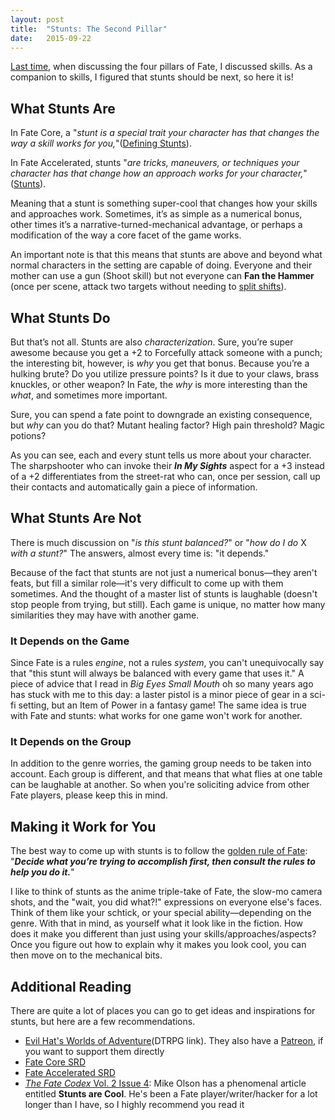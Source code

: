 ```yaml
---
layout: post
title:  "Stunts: The Second Pillar"
date:   2015-09-22
---
```


[Last time](http://www.efpress.net/blog/2015/7/skills-the-first-pillar), when discussing the four pillars of Fate, I discussed skills. As a companion to skills, I figured that stunts should be next, so here it is!

<!--more-->

## What Stunts Are
In Fate Core, a "*stunt is a special trait your character has that changes the way a skill works for you,*"([Defining Stunts](http://fate-srd.com/fate-core/skills-stunts#defining-stunts)).

In Fate Accelerated, stunts "*are tricks, maneuvers, or techniques your character has that change how an approach works for your character,*" ([Stunts](http://fate-srd.com/fate-accelerated/stunts)).

Meaning that a stunt is something super-cool that changes how your skills and approaches work. Sometimes, it’s as simple as a numerical bonus, other times it’s a narrative-turned-mechanical advantage, or perhaps a modification of the way a core facet of the game works.

An important note is that this means that stunts are above and beyond what normal characters in the setting are capable of doing. Everyone and their mother can use a gun (Shoot skill) but not everyone can **Fan the Hammer** (once per scene, attack two targets without needing to [split shifts](http://fate-srd.com/fate-core/what-do-during-play#affecting-multiple-targets)).

## What Stunts Do
But that’s not all. Stunts are also *characterization*. Sure, you’re super awesome because you get a +2 to Forcefully attack someone with a punch; the interesting bit, however, is *why* you get that bonus. Because you’re a hulking brute? Do you utilize pressure points? Is it due to your claws, brass knuckles, or other weapon? In Fate, the *why* is more interesting than the *what*, and sometimes more important.

Sure, you can spend a fate point to downgrade an existing consequence, but *why* can you do that? Mutant healing factor? High pain threshold? Magic potions?

As you can see, each and every stunt tells us more about your character. The sharpshooter who can invoke their ***In My Sights*** aspect for a +3 instead of a +2 differentiates from the street-rat who can, once per session, call up their contacts and automatically gain a piece of information.

## What Stunts Are Not
There is much discussion on "*is this stunt balanced?*" or "*how do I do* X *with a stunt?*" The answers, almost every time is: "it depends."

Because of the fact that stunts are not just a numerical bonus—they aren't feats, but fill a similar role—it's very difficult to come up with them sometimes. And the thought of a master list of stunts is laughable (doesn't stop people from trying, but still). Each game is unique, no matter how many similarities they may have with another game.

### It Depends on the Game
Since Fate is a rules *engine*, not a rules *system*, you can't unequivocally say that "this stunt will always be balanced with every game that uses it." A piece of advice that I read in *Big Eyes Small Mouth* oh so many years ago has stuck with me to this day: a laster pistol is a minor piece of gear in a sci-fi setting, but an Item of Power in a fantasy game! The same idea is true with Fate and stunts: what works for one game won't work for another.

### It Depends on the Group
In addition to the genre worries, the gaming group needs to be taken into account. Each group is different, and that means that what flies at one table can be laughable at another. So when you're soliciting advice from other Fate players, please keep this in mind.

## Making it Work for You
The best way to come up with stunts is to follow the [golden rule of Fate](http://fate-srd.com/fate-core/what-do-during-play#the-golden-rule): "***Decide what you’re trying to accomplish first, then consult the rules to help you do it.***"

I like to think of stunts as the anime triple-take of Fate, the slow-mo camera shots, and the "wait, you did what?!" expressions on everyone else's faces. Think of them like your schtick, or your special ability—depending on the genre. With that in mind, as yourself what it look like in the fiction. How does it make you different than just using your skills/approaches/aspects? Once you figure out how to explain why it makes you look cool, you can then move on to the mechanical bits.

## Additional Reading
There are quite a lot of places you can go to get ideas and inspirations for stunts, but here are a few recommendations.

* [Evil Hat's Worlds of Adventure](http://www.drivethrurpg.com/browse.php?keywords=world+of+adventure&cPath=3924_19296&x=0&y=0&author=&artist=&pfrom=&pto=)(DTRPG link). They also have a [Patreon](https://www.patreon.com/evilhat?ty=h), if you want to support them directly
* [Fate Core SRD](http://fate-srd.com/fate-core/building-stunts)
* [Fate Accelerated SRD](http://fate-srd.com/fate-accelerated/stunts) 
* [*The Fate Codex* Vol. 2 Issue 4](http://www.drivethrurpg.com/product/155147/The-Fate-Codex--Volume-2-Issue-4): Mike Olson has a phenomenal article entitled **Stunts are Cool**. He's been a Fate player/writer/hacker for a lot longer than I have, so I highly recommend you read it
